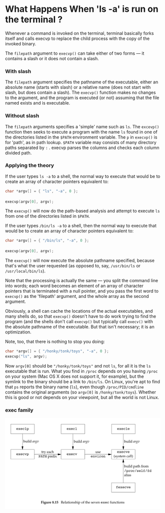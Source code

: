 # What Happens When 'ls -a' is run on the terminal ?

Whenever a command is invoked on the terminal, terminal basically forks itself and calls execvp to replace the child process with the copy of the invoked binary.

The `filepath` argument to `execvp()` can take either of two forms — it contains a slash or it does not contain a slash.

### With slash

The `filepath` argument specifies the pathname of the executable, either an absolute name (starts with slash) or a relative name (does not start with slash, but does contain a slash). The `execvp()` function makes no changes to the argument, and the program is executed (or not) assuming that the file named exists and is executable.

### Without slash

The `filepath` arguments specifies a 'simple' name such as `ls`. The `excevp()` function then seeks to execute a program with the name `ls` found in one of the directories listed in the `$PATH` environment variable. The `p` in `execvp()` is for 'path', as in path lookup. `$PATH` variable may consists of many directory paths separated by `:` . execvp parses the columns and  checks each column divided path.

### Applying the theory

If the user types `ls -a` to a shell, the normal way to execute that would be to create an array of character pointers equivalent to:

```c
char *argv[] = { "ls", "-a", 0 };

execvp(argv[0], argv);
```

The `execvp()` will now do the path-based analysis and attempt to execute `ls` from one of the directories listed in `$PATH`.

If the user types `/bin/ls -a` to a shell, then the normal way to execute that would be to create an array of character pointers equivalent to:

```c
char *argv[] = { "/bin/ls", "-a", 0 };

execvp(argv[0], argv);
```

The `execvp()` will now execute the absolute pathname specified, because that's what the user requested (as opposed to, say, `/usr/bin/ls` or `/usr/local/bin/ls`).

Note that the processing is actually the same — you split the command line into words; each word becomes an element of an array of character pointers that is terminated with a null pointer, and you pass the first word to `execvp()` as the 'filepath' argument, and the whole array as the second argument.

Obviously, a shell can cache the locations of the actual executables, and many shells do, so that `execvp()` doesn't have to do work trying to find the program (and the shells don't call `execvp()` but typically call `execv()` with the absolute pathname of the executable. But that isn't necessary; it is an optimization.

Note, too, that there is nothing to stop you doing:

```c
char *argv[] = { "/honky/tonk/toys", "-a", 0 };
execvp("ls", argv);
```

Now `argv[0]` should be `"/honky/tonk/toys"` and not `ls`, for all it is the `ls` executable that is run. What you find in `/proc` depends on you having `/proc` on your system (Mac OS X does not support it, for example), but the symlink to the binary should be a link to `/bin/ls`. On Linux, you're apt to find that `ps` reports the binary name (`ls`), even though `/proc/PID/cmdline` contains the original arguments (so `argv[0]` is `/honky/tonk/toys`). Whether this is good or not depends on your viewpoint, but all the world is not Linux.

### exec family



![image-20210129095927440](exec.jpg)

